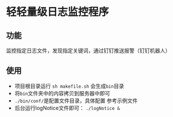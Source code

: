 # 轻轻量级日志监控程序

## 功能
监控指定日志文件，发现指定关键词，通过钉钉推送报警（钉钉机器人）

## 使用
- 项目根目录运行 `sh makefile.sh` 会生成`bin`目录
- 将`bin`文件夹中的内容拷贝到服务器中即可
- `./bin/conf/`是配置文件目录，具体配置 参考示例文件
- 后台运行logNotice文件即可： `./logNotice &` 
